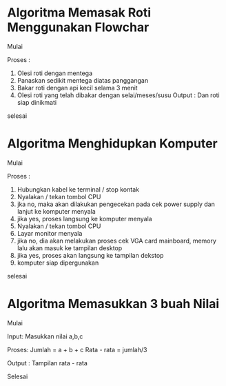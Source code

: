 # Algoritma Memasak Roti Menggunakan Flowchar
Mulai

Proses :
1. Olesi roti dengan mentega
2. Panaskan sedikit mentega diatas panggangan
3. Bakar roti dengan api kecil selama 3 menit 
4. Olesi roti yang telah dibakar dengan selai/meses/susu
Output :
Dan roti siap dinikmati

selesai

# Algoritma Menghidupkan Komputer
Mulai

Proses :
1. Hubungkan kabel ke terminal / stop kontak
2. Nyalakan / tekan  tombol CPU 
3. jka no, maka akan dilakukan pengecekan pada cek power supply dan lanjut ke komputer menyala
4. jika yes, proses langsung ke komputer menyala
5. Nyalakan / tekan tombol CPU
6. Layar monitor menyala 
7. jika no, dia akan melakukan proses cek VGA card mainboard, memory lalu akan masuk ke tampilan desktop 
8. jika yes, proses akan langsung ke tampilan dekstop
9. komputer siap dipergunakan

selesai

# Algoritma Memasukkan 3 buah Nilai
Mulai 

Input:
Masukkan nilai a,b,c

Proses:
Jumlah = a + b + c 
Rata - rata = jumlah/3

Output :
Tampilan rata - rata

Selesai


#
